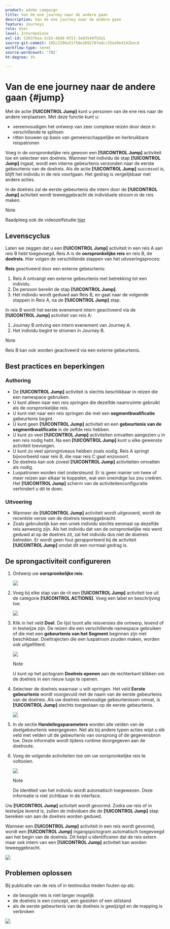 ```yaml
---
product: adobe campaign
title: Van de ene journey naar de andere gaan
description: Van de ene journey naar de andere gaan
feature: Journeys
role: User
level: Intermediate
exl-id: 520376aa-2cb5-46d6-8f21-3e03544f5da1
source-git-commit: 185c2296a51f58e2092787edcc35ee9e4242bec8
workflow-type: tm+mt
source-wordcount: '792'
ht-degree: 3%

---
```


# Van de ene journey naar de andere gaan {#jump}

Met de actie **[!UICONTROL Jump]** kunt u personen van de ene reis naar de andere verplaatsen. Met deze functie kunt u:

* vereenvoudigen het ontwerp van zeer complexe reizen door deze in verschillende te splitsen
* ritten bouwen op basis van gemeenschappelijke en herbruikbare reispatronen

Voeg in de oorspronkelijke reis gewoon een **[!UICONTROL Jump]** activiteit toe en selecteer een doelreis. Wanneer het individu de stap **[!UICONTROL Jump]** ingaat, wordt een interne gebeurtenis verzonden naar de eerste gebeurtenis van de doelreis. Als de actie **[!UICONTROL Jump]** succesvol is, blijft het individu in de reis voortgaan. Het gedrag is vergelijkbaar met andere acties.

In de doelreis zal de eerste gebeurtenis die intern door de **[!UICONTROL Jump]** activiteit wordt teweeggebracht de individuele stroom in de reis maken.

>[!NOTE]
>
>Raadpleeg ook de videozelfstudie [hier](https://experienceleague.adobe.com/docs/journey-orchestration-learn/tutorials/building-a-journey/jumping-to-another-journey.html)

## Levenscyclus

Laten we zeggen dat u een **[!UICONTROL Jump]** activiteit in een reis A aan reis B hebt toegevoegd. Reis A is de **oorspronkelijke reis** en reis B, de **doelreis**.
Hier volgen de verschillende stappen van het uitvoeringsproces:

**Reis** geactiveerd door een externe gebeurtenis:

1. Reis A ontvangt een externe gebeurtenis met betrekking tot een individu.
1. De persoon bereikt de stap **[!UICONTROL Jump]**.
1. Het individu wordt geduwd aan Reis B, en gaat naar de volgende stappen in Reis A, na de **[!UICONTROL Jump]** stap.

In reis B wordt het eerste evenement intern geactiveerd via de **[!UICONTROL Jump]** activiteit van reis A:

1. Journey B ontving een intern evenement van Journey A.
1. Het individu begint te stromen in Journey B.

>[!NOTE]
>
>Reis B kan ook worden geactiveerd via een externe gebeurtenis.

## Best practices en beperkingen

### Authoring

* De **[!UICONTROL Jump]** activiteit is slechts beschikbaar in reizen die een namespace gebruiken.
* U kunt alleen naar een reis springen die dezelfde naamruimte gebruikt als de oorspronkelijke reis.
* U kunt niet naar een reis springen die met een **segmentkwalificatie** gebeurtenis begint.
* U kunt geen **[!UICONTROL Jump]** activiteit en een **gebeurtenis van de segmentkwalificatie** in de zelfde reis hebben.
* U kunt zo veel **[!UICONTROL Jump]** activiteiten omvatten aangezien u in een reis nodig hebt. Na een **[!UICONTROL Jump]** kunt u elke gewenste activiteit toevoegen.
* U kunt zo veel sprongniveaus hebben zoals nodig. Reis A springt bijvoorbeeld naar reis B, die naar reis C gaat enzovoort.
* De doelreis kan ook zoveel **[!UICONTROL Jump]** activiteiten omvatten als nodig.
* Luspatronen worden niet ondersteund. Er is geen manier om twee of meer reizen aan elkaar te koppelen, wat een oneindige lus zou creëren. Het **[!UICONTROL Jump]** scherm van de activiteitenconfiguratie verhindert u dit te doen.

### Uitvoering

* Wanneer de **[!UICONTROL Jump]** activiteit wordt uitgevoerd, wordt de recentste versie van de doelreis teweeggebracht.
* Zoals gebruikelijk kan een uniek individu slechts eenmaal op dezelfde reis aanwezig zijn. Als het individu dat van de oorspronkelijke reis werd geduwd al op de doelreis zit, zal het individu dus niet de doelreis betreden. Er wordt geen fout gerapporteerd bij de activiteit **[!UICONTROL Jump]** omdat dit een normaal gedrag is.

## De sprongactiviteit configureren

1. Ontwerp uw **oorspronkelijke reis**.

   ![](../assets/jump1.png)

1. Voeg bij elke stap van de rit een **[!UICONTROL Jump]** activiteit toe uit de categorie **[!UICONTROL ACTIONS]**. Voeg een label en beschrijving toe.

   ![](../assets/jump2.png)

1. Klik in het veld **Doel**.
De lijst toont alle reisversies die ontwerp, levend of in testwijze zijn. De reizen die een verschillende namespace gebruiken of die met een **gebeurtenis van het Segment** beginnen zijn niet beschikbaar. Doeltrajecten die een luspatroon zouden maken, worden ook uitgefilterd.

   ![](../assets/jump3.png)

   >[!NOTE]
   >
   >U kunt op het pictogram **Doelreis openen** aan de rechterkant klikken om de doelreis in een nieuw lusje te openen.

1. Selecteer de doelreis waarnaar u wilt springen.
Het veld **Eerste gebeurtenis** wordt voorgevuld met de naam van de eerste gebeurtenis van de doelreis. Als uw doelreis veelvoudige gebeurtenissen omvat, is **[!UICONTROL Jump]** slechts toegestaan op de eerste gebeurtenis.

   ![](../assets/jump4.png)

1. In de sectie **Handelingsparameters** worden alle velden van de doelgebeurtenis weergegeven. Net als bij andere typen acties wijst u elk veld met velden uit de gebeurtenis van oorsprong of de gegevensbron toe. Deze informatie wordt tijdens runtime doorgegeven aan de doelroute.
1. Voeg de volgende activiteiten toe om uw oorspronkelijke reis te voltooien.

   ![](../assets/jump5.png)


   >[!NOTE]
   >
   >De identiteit van het individu wordt automatisch toegewezen. Deze informatie is niet zichtbaar in de interface.

Uw **[!UICONTROL Jump]** activiteit wordt gevormd. Zodra uw reis of in testwijze levend is, zullen de individuen die de **[!UICONTROL Jump]** stap bereiken van aan de doelreis worden geduwd.

Wanneer een **[!UICONTROL Jump]** activiteit in een reis wordt gevormd, wordt een **[!UICONTROL Jump]** ingangspictogram automatisch toegevoegd aan het begin van de doelreis. Dit helpt u identificeren dat de reis extern maar ook intern van een **[!UICONTROL Jump]** activiteit kan worden teweeggebracht.

![](../assets/jump7.png)

## Problemen oplossen

Bij publicatie van de reis of in testmodus treden fouten op als:
* de beoogde reis is niet langer mogelijk
* de doelreis is een concept, een gesloten of een stilstand
* als de eerste gebeurtenis van de doelreis is gewijzigd en de mapping is verbroken

![](../assets/jump6.png)
